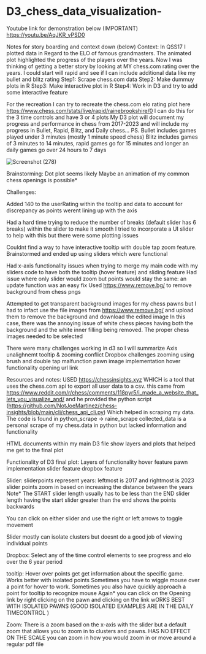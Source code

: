 # D3_chess_data_visualization-

Youtube link for demonstration below
(IMPORTANT)
https://youtu.be/AqJKR_vPSD0

Notes for story boarding and context down (below)
Context:
In QSS17 I plotted data in Regard to the ELO of famous grandmasters. The animated plot highlighted the 
progress of the players over the years. Now I was thinking of getting a better story by looking at MY
chess.com rating over the years. I could start will rapid and see if I can include additional data like my 
bullet and blitz rating 
Step1: Scrape chess.com data
Step2: Make dummuy plots in R
Step3: Make interactive plot in R
Step4: Work in D3 and try to add some interactive feature 

For the recreation I can try to recreate the chess.com elo rating plot here https://www.chess.com/stats/live/rapid/rainebrookshire/0
I can do this for the 3 time controls and have 3 or 4 plots
My D3 plot will document my progress and performance in chess from 2017-2023 and will include my progress 
in Bullet, Rapid, Blitz, and Daily chess... PS. Bullet includes games played under 3 minutes (mostly 1 minute speed chess)
Blitz includes games of 3 minutes to 14 minutes, rapid games go for 15 minutes and longer an daily games go 
over 24 hours to 7 days 

![Screenshot (278)](https://github.com/user-attachments/assets/59d96661-2d81-493b-a5a5-dbbce4608d4f)


Brainstorming:
Dot plot seems likely 
Maybe an animation of my common chess openings is possible*


Challenges:

Added 140 to the userRating within the tooltip and data to account for discrepancy  as points werent lining up with the axis 

Had a hard time trying to reduce the number of breaks (default slider has 6 breaks) within the slider to make it smooth
I tried to incorporate a UI slider to help with this but there were some plotting issues 

Couldnt find a way to have interactive tooltip with double tap zoom feature. Brainstormed and ended up 
using sliders which were functional  

Had x-axis functionality issues when trying to merge my main code with my sliders code to have both the tooltip 
(hover feature) and sliding feature 
Had issue where only slider would zoom but points would stay the same: an update function was an easy fix 
Used https://www.remove.bg/ to remove background from chess pngs



Attempted to get transparent background images for my chess pawns but I had to infact use the file images from 
https://www.remove.bg/ and upload them to remove the background and download the edited image 
In this case, there was the annoying issue of white chess pieces having both the background and the white inner filling 
being removed. The proper chess images needed to be selected 

There were many challenges working in d3 so I will summarize
Axis unalighnemt 
tooltip & zooming conflict 
Dropbox challenges
zooming using brush and double tap malfunction
pawn image implementation
hover functionality 
opening url link 

Resources and notes: 
USED https://chessinsights.xyz WHICH is a tool that uses the chess.com api to export all user data to a csv. 
this came from https://www.reddit.com/r/chess/comments/118pyr5/i_made_a_website_that_lets_you_visualize_and/
and he provided the python script (https://github.com/NotJoeMartinez/chess-insights/blob/main/cli/chess_api_cli.py)
Which helped in scraping my data. The code is found in python_scrape -> raine_scrape
collected_data is a personal scrape of my chess.data in python but lacked information and functionality 

HTML documents within my main D3 file show layers and plots that helped me get to the final plot 


Functionality of D3 final plot:
Layers of functionality 
hover feature 
pawn implementation 
slider feature 
dropbox feature 


Slider:
sliderpoints represent years: leftmost is 2017 and rightmost is 2023
slider points zoom in based on increasing the distance between the years 
Note* The START slider length usually has to be less than the END slider length 
having the start slider greater than the end shows the points backwards 

You can click on either slider and use the right or left arrows to toggle movement 

Slider mostly can isolate clusters but doesnt do a good job of viewing individual points  

Dropbox:
Select any of the time control elements to see progress and elo over the 6 year period 

tooltip: 
Hover over points get get information about the specific game. Works better with isolated points 
Sometimes you have to wiggle mouse over a point for hover to work. Sometimes you also have quickly 
approach a point for tooltip to recognize mouse
Again* you can click on the Opening link by right clicking on the pawn and clicking on the link 
wORKS BEST WITH ISOLATED PAWNS (GOOD ISOLATED EXAMPLES ARE IN THE DAILY TIMECONTROL )

Zoom: 
There is a zoom based on the x-axis with the slider 
but a default zoom that allows you to zoom in to clusters and pawns. HAS NO EFFECT ON THE SCALE
you can zoom in how you would zoom in or move around a regular pdf file 
